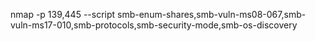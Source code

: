 
nmap -p 139,445 --script smb-enum-shares,smb-vuln-ms08-067,smb-vuln-ms17-010,smb-protocols,smb-security-mode,smb-os-discovery <target>

  
